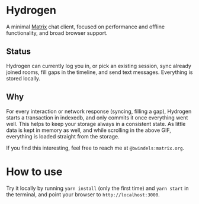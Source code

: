 # Hydrogen

A minimal [Matrix](https://matrix.org/) chat client, focused on performance and offline functionality, and broad browser support.

## Status

Hydrogen can currently log you in, or pick an existing session, sync already joined rooms, fill gaps in the timeline, and send text messages. Everything is stored locally.

## Why

For every interaction or network response (syncing, filling a gap), Hydrogen starts a transaction in indexedb, and only commits it once everything went well. This helps to keep your storage always in a consistent state. As little data is kept in memory as well, and while scrolling in the above GIF, everything is loaded straight from the storage.

If you find this interesting, feel free to reach me at `@bwindels:matrix.org`.

# How to use

Try it locally by running `yarn install` (only the first time) and `yarn start` in the terminal, and point your browser to `http://localhost:3000`.
